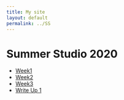 ```yaml
---
title: My site
layout: default
permalink: ../SS
---
```


# Summer Studio 2020
  * [Week1](../SSW1 "Summer Studio 2020 Week 1")
  * [Week2](../SSW2 "Summer Studio 2020 Week 2")
  * [Week3](../SSW2 "Summer Studio 2020 Week 3")
  * [Write Up 1](../why "Write Up 1")
  